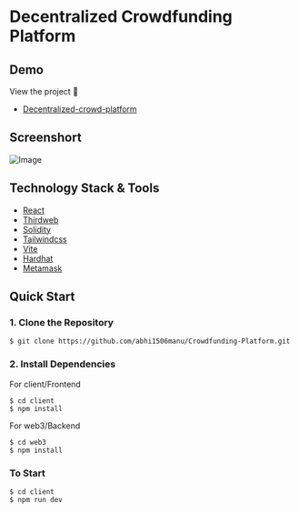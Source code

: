 # Decentralized Crowdfunding Platform

## Demo
View the project 🎉
* [Decentralized-crowd-platform](https://decentralized-crowdfunding-platform.netlify.app/)

## Screenshort
![Image](https://i.imgur.com/HjK7Srv.png)

## Technology Stack & Tools

- [React](https://react.dev/learn)
- [Thirdweb](https://portal.thirdweb.com/)
- [Solidity](https://docs.soliditylang.org/en/v0.8.20/)
- [Tailwindcss](https://tailwindcss.com/docs/installation)
- [Vite](https://vitejs.dev/guide/)
- [Hardhat](https://hardhat.org/docs)
- [Metamask](https://support.metamask.io/hc/en-us/articles360015489531-Getting-started-with-MetaMask)

## Quick Start

### 1. Clone the Repository

```
$ git clone https://github.com/abhi1506manu/Crowdfunding-Platform.git
```

### 2. Install Dependencies

For client/Frontend

```
$ cd client
$ npm install
```

For web3/Backend

```
$ cd web3
$ npm install
```

### To Start 

```
$ cd client
$ npm run dev
```
